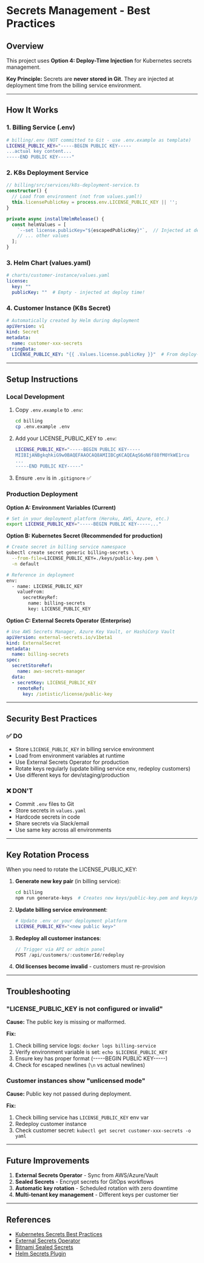 # Secrets Management - Best Practices

## Overview

This project uses **Option 4: Deploy-Time Injection** for Kubernetes secrets management.

**Key Principle:** Secrets are **never stored in Git**. They are injected at deployment time from the billing service environment.

---

## How It Works

### 1. Billing Service (.env)

```bash
# billing/.env (NOT committed to Git - use .env.example as template)
LICENSE_PUBLIC_KEY="-----BEGIN PUBLIC KEY-----
...actual key content...
-----END PUBLIC KEY-----"
```

### 2. K8s Deployment Service

```typescript
// billing/src/services/k8s-deployment-service.ts
constructor() {
  // Load from environment (not from values.yaml!)
  this.licensePublicKey = process.env.LICENSE_PUBLIC_KEY || '';
}

private async installHelmRelease() {
  const helmValues = [
    `--set license.publicKey="${escapedPublicKey}"`,  // Injected at deploy time
    // ... other values
  ];
}
```

### 3. Helm Chart (values.yaml)

```yaml
# charts/customer-instance/values.yaml
license:
  key: ""
  publicKey: ""  # Empty - injected at deploy time!
```

### 4. Customer Instance (K8s Secret)

```yaml
# Automatically created by Helm during deployment
apiVersion: v1
kind: Secret
metadata:
  name: customer-xxx-secrets
stringData:
  LICENSE_PUBLIC_KEY: "{{ .Values.license.publicKey }}"  # From deploy-time injection
```

---

## Setup Instructions

### Local Development

1. Copy `.env.example` to `.env`:
   ```bash
   cd billing
   cp .env.example .env
   ```

2. Add your LICENSE_PUBLIC_KEY to `.env`:
   ```bash
   LICENSE_PUBLIC_KEY="-----BEGIN PUBLIC KEY-----
   MIIBIjANBgkqhkiG9w0BAQEFAAOCAQ8AMIIBCgKCAQEAqS6oN6f88fM0YkWE1rcu
   ...
   -----END PUBLIC KEY-----"
   ```

3. Ensure `.env` is in `.gitignore` ✅

### Production Deployment

**Option A: Environment Variables (Current)**
```bash
# Set in your deployment platform (Heroku, AWS, Azure, etc.)
export LICENSE_PUBLIC_KEY="-----BEGIN PUBLIC KEY-----..."
```

**Option B: Kubernetes Secret (Recommended for production)**
```bash
# Create secret in billing service namespace
kubectl create secret generic billing-secrets \
  --from-file=LICENSE_PUBLIC_KEY=./keys/public-key.pem \
  -n default

# Reference in deployment
env:
  - name: LICENSE_PUBLIC_KEY
    valueFrom:
      secretKeyRef:
        name: billing-secrets
        key: LICENSE_PUBLIC_KEY
```

**Option C: External Secrets Operator (Enterprise)**
```yaml
# Use AWS Secrets Manager, Azure Key Vault, or HashiCorp Vault
apiVersion: external-secrets.io/v1beta1
kind: ExternalSecret
metadata:
  name: billing-secrets
spec:
  secretStoreRef:
    name: aws-secrets-manager
  data:
  - secretKey: LICENSE_PUBLIC_KEY
    remoteRef:
      key: /iotistic/license/public-key
```

---

## Security Best Practices

### ✅ DO

- Store `LICENSE_PUBLIC_KEY` in billing service environment
- Load from environment variables at runtime
- Use External Secrets Operator for production
- Rotate keys regularly (update billing service env, redeploy customers)
- Use different keys for dev/staging/production

### ❌ DON'T

- Commit `.env` files to Git
- Store secrets in `values.yaml`
- Hardcode secrets in code
- Share secrets via Slack/email
- Use same key across all environments

---

## Key Rotation Process

When you need to rotate the LICENSE_PUBLIC_KEY:

1. **Generate new key pair** (in billing service):
   ```bash
   cd billing
   npm run generate-keys  # Creates new keys/public-key.pem and keys/private-key.pem
   ```

2. **Update billing service environment**:
   ```bash
   # Update .env or your deployment platform
   LICENSE_PUBLIC_KEY="<new public key>"
   ```

3. **Redeploy all customer instances**:
   ```typescript
   // Trigger via API or admin panel
   POST /api/customers/:customerId/redeploy
   ```

4. **Old licenses become invalid** - customers must re-provision

---

## Troubleshooting

### "LICENSE_PUBLIC_KEY is not configured or invalid"

**Cause:** The public key is missing or malformed.

**Fix:**
1. Check billing service logs: `docker logs billing-service`
2. Verify environment variable is set: `echo $LICENSE_PUBLIC_KEY`
3. Ensure key has proper format (-----BEGIN PUBLIC KEY-----)
4. Check for escaped newlines (`\n` vs actual newlines)

### Customer instances show "unlicensed mode"

**Cause:** Public key not passed during deployment.

**Fix:**
1. Check billing service has `LICENSE_PUBLIC_KEY` env var
2. Redeploy customer instance
3. Check customer secret: `kubectl get secret customer-xxx-secrets -o yaml`

---

## Future Improvements

1. **External Secrets Operator** - Sync from AWS/Azure/Vault
2. **Sealed Secrets** - Encrypt secrets for GitOps workflows
3. **Automatic key rotation** - Scheduled rotation with zero downtime
4. **Multi-tenant key management** - Different keys per customer tier

---

## References

- [Kubernetes Secrets Best Practices](https://kubernetes.io/docs/concepts/configuration/secret/#best-practices)
- [External Secrets Operator](https://external-secrets.io/)
- [Bitnami Sealed Secrets](https://github.com/bitnami-labs/sealed-secrets)
- [Helm Secrets Plugin](https://github.com/jkroepke/helm-secrets)
